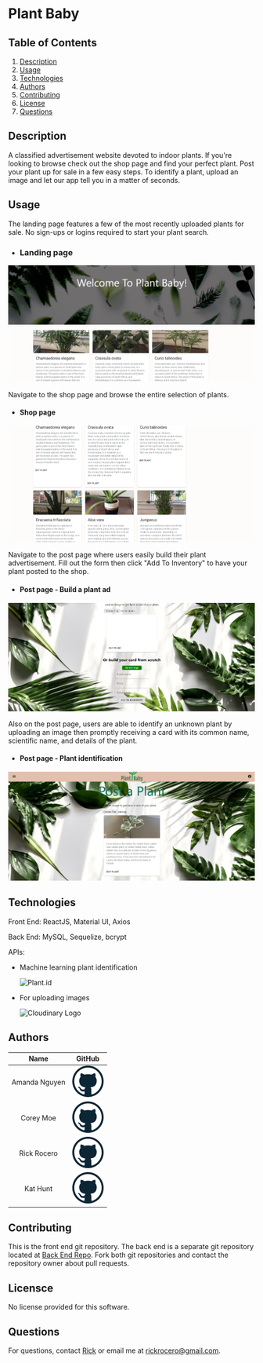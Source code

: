 # Plant Baby

## Table of Contents
1. [Description](#description)
2. [Usage](#usage)
3. [Technologies](#technologies)
4. [Authors](#authors)
5. [Contributing](#contributing)
6. [License](#license)
7. [Questions](#questions)

## Description
A classified advertisement website devoted to indoor plants. If you're looking to browse check out the shop page and find your perfect plant. Post your plant up for sale in a few easy steps. To identify a plant, upload an image and let our app tell you in a matter of seconds.  

## Usage
The landing page features a few of the most recently uploaded plants for sale. No sign-ups or logins required to start your plant search. 
* ### Landing page
![landingPage](./public/images/landingPage.png)

Navigate to the shop page and browse the entire selection of plants.
* #### Shop page
![shopPage](./public/images/shopPage.png)

Navigate to the post page where users easily build their plant advertisement.  Fill out the form then click "Add To Inventory" to have your plant posted to the shop. 
* #### Post page -  Build a plant ad 
![buildCard](./public/images/buildCard.png)

Also on the post page, users are able to identify an unknown plant by uploading an image then promptly receiving a card with its common name, scientific name, and details of the plant. 
* #### Post page - Plant identification
![plantID](./public/images/plantID.png)

## Technologies
Front End: 
ReactJS, Material UI, Axios

Back End: 
MySQL, Sequelize, bcrypt

APIs: 
* Machine learning plant identification

    ![Plant.id](https://web.plant.id/wp-content/uploads/2019/05/logo.png)

* For uploading images

    ![Cloudinary Logo](https://cloudinary-res.cloudinary.com/image/upload/dpr_2.0,c_scale,f_auto,q_auto,w_156/cloudinary_logo_for_white_bg.svg)


## Authors
| Name | GitHub  |
| :--: | :-----: |
| Amanda Nguyen | [![GitHub](./public/images/github.png)](https://github.com/AmandaNguyenn) |
| Corey Moe | [![GitHub](./public/images/github.png)](https://github.com/moecory11) |
| Rick Rocero | [![GitHub](./public/images/github.png)](https://github.com/rickrocero) |
| Kat Hunt | [![GitHub](./public/images/github.png)](https://github.com/KKH-pixel) |

## Contributing
This is the front end git repository. The back end is a separate git repository located at [Back End Repo](https://github.com/rickrocero/Plant-Baby-Backend). Fork both git repositories and contact the repository owner about pull requests. 

## Licensce
No license provided for this software.

## Questions
For questions, contact [Rick](https://github.com/rickrocero) or email me at rickrocero@gmail.com.